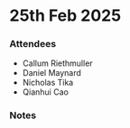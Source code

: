 # 25th Feb 2025

### Attendees

* Callum Riethmuller
* Daniel Maynard
* Nicholas Tika
* Qianhui Cao

### Notes

